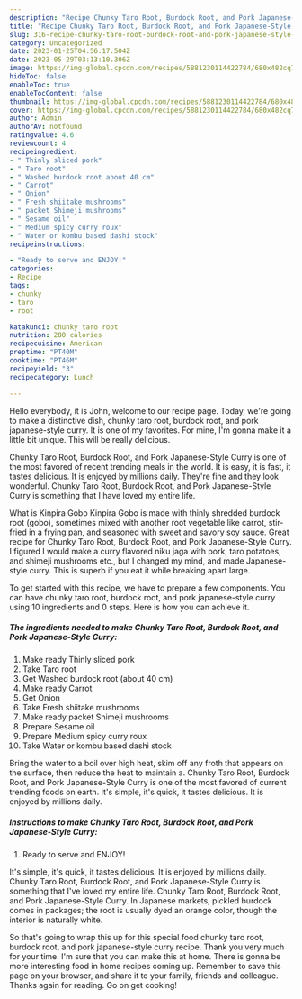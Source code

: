 ```yaml
---
description: "Recipe Chunky Taro Root, Burdock Root, and Pork Japanese-Style Curry yang Very Delicious}"
title: "Recipe Chunky Taro Root, Burdock Root, and Pork Japanese-Style Curry yang Very Delicious}"
slug: 316-recipe-chunky-taro-root-burdock-root-and-pork-japanese-style-curry-yang-very-delicious
category: Uncategorized
date: 2023-01-25T04:56:17.504Z
date: 2023-05-29T03:13:10.306Z
image: https://img-global.cpcdn.com/recipes/5881230114422784/680x482cq70/chunky-taro-root-burdock-root-and-pork-japanese-style-curry-recipe-main-photo.jpg
hideToc: false
enableToc: true
enableTocContent: false
thumbnail: https://img-global.cpcdn.com/recipes/5881230114422784/680x482cq70/chunky-taro-root-burdock-root-and-pork-japanese-style-curry-recipe-main-photo.jpg
cover: https://img-global.cpcdn.com/recipes/5881230114422784/680x482cq70/chunky-taro-root-burdock-root-and-pork-japanese-style-curry-recipe-main-photo.jpg
author: Admin
authorAv: notfound
ratingvalue: 4.6
reviewcount: 4
recipeingredient:
- " Thinly sliced pork"
- " Taro root"
- " Washed burdock root about 40 cm"
- " Carrot"
- " Onion"
- " Fresh shiitake mushrooms"
- " packet Shimeji mushrooms"
- " Sesame oil"
- " Medium spicy curry roux"
- " Water or kombu based dashi stock"
recipeinstructions:

- "Ready to serve and ENJOY!"
categories:
- Recipe
tags:
- chunky
- taro
- root

katakunci: chunky taro root 
nutrition: 280 calories
recipecuisine: American
preptime: "PT40M"
cooktime: "PT46M"
recipeyield: "3"
recipecategory: Lunch

---
```



Hello everybody, it is John, welcome to our recipe page. Today, we're going to make a distinctive dish, chunky taro root, burdock root, and pork japanese-style curry. It is one of my favorites. For mine, I'm gonna make it a little bit unique. This will be really delicious.

Chunky Taro Root, Burdock Root, and Pork Japanese-Style Curry is one of the most favored of recent trending meals in the world. It is easy, it is fast, it tastes delicious. It is enjoyed by millions daily. They're fine and they look wonderful. Chunky Taro Root, Burdock Root, and Pork Japanese-Style Curry is something that I have loved my entire life.

What is Kinpira Gobo Kinpira Gobo is made with thinly shredded burdock root (gobo), sometimes mixed with another root vegetable like carrot, stir-fried in a frying pan, and seasoned with sweet and savory soy sauce. Great recipe for Chunky Taro Root, Burdock Root, and Pork Japanese-Style Curry. I figured I would make a curry flavored niku jaga with pork, taro potatoes, and shimeji mushrooms etc., but I changed my mind, and made Japanese-style curry. This is superb if you eat it while breaking apart large.


To get started with this recipe, we have to prepare a few components. You can have chunky taro root, burdock root, and pork japanese-style curry using 10 ingredients and 0 steps. Here is how you can achieve it.

<!--inarticleads1-->

##### The ingredients needed to make Chunky Taro Root, Burdock Root, and Pork Japanese-Style Curry:

1. Make ready  Thinly sliced pork
1. Take  Taro root
1. Get  Washed burdock root (about 40 cm)
1. Make ready  Carrot
1. Get  Onion
1. Take  Fresh shiitake mushrooms
1. Make ready  packet Shimeji mushrooms
1. Prepare  Sesame oil
1. Prepare  Medium spicy curry roux
1. Take  Water or kombu based dashi stock


Bring the water to a boil over high heat, skim off any froth that appears on the surface, then reduce the heat to maintain a. Chunky Taro Root, Burdock Root, and Pork Japanese-Style Curry is one of the most favored of current trending foods on earth. It&#39;s simple, it&#39;s quick, it tastes delicious. It is enjoyed by millions daily. 

<!--inarticleads2-->

##### Instructions to make Chunky Taro Root, Burdock Root, and Pork Japanese-Style Curry:


1. Ready to serve and ENJOY!

It&#39;s simple, it&#39;s quick, it tastes delicious. It is enjoyed by millions daily. Chunky Taro Root, Burdock Root, and Pork Japanese-Style Curry is something that I&#39;ve loved my entire life. Chunky Taro Root, Burdock Root, and Pork Japanese-Style Curry. In Japanese markets, pickled burdock comes in packages; the root is usually dyed an orange color, though the interior is naturally white. 

So that's going to wrap this up for this special food chunky taro root, burdock root, and pork japanese-style curry recipe. Thank you very much for your time. I'm sure that you can make this at home. There is gonna be more interesting food in home recipes coming up. Remember to save this page on your browser, and share it to your family, friends and colleague. Thanks again for reading. Go on get cooking!
